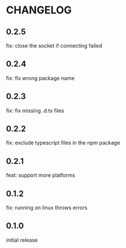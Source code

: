 # CHANGELOG

## 0.2.5
fix: close the socket if connecting failed

## 0.2.4
fix: fix wrong package name

## 0.2.3
fix: fix missing .d.ts files

## 0.2.2
fix: exclude typescript files in the npm package

## 0.2.1
feat: support more platforms

## 0.1.2
fix: running on linux throws errors

## 0.1.0

initial release
